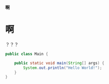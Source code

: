 




**啊**


# 啊
？？？


```java
public class Main {

    public static void main(String[] args) {
        System.out.println("Hello World!");
    }
}


```